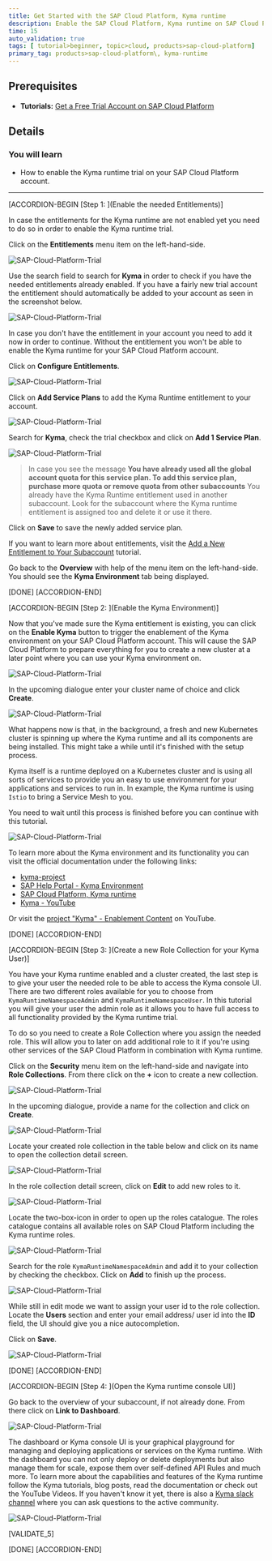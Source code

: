 ```yaml
---
title: Get Started with the SAP Cloud Platform, Kyma runtime
description: Enable the SAP Cloud Platform, Kyma runtime on SAP Cloud Platform trial.
time: 15
auto_validation: true
tags: [ tutorial>beginner, topic>cloud, products>sap-cloud-platform]
primary_tag: products>sap-cloud-platform\, kyma-runtime
---
```


## Prerequisites
 - **Tutorials:** [Get a Free Trial Account on SAP Cloud Platform](hcp-create-trial-account)

## Details
### You will learn
  - How to enable the Kyma runtime trial on your SAP Cloud Platform account.

---

[ACCORDION-BEGIN [Step 1: ](Enable the needed Entitlements)]

In case the entitlements for the Kyma runtime are not enabled yet you need to do so in order to enable the Kyma runtime trial.

Click on the **Entitlements** menu item on the left-hand-side.

![SAP-Cloud-Platform-Trial](kyma-getting-started-01.png)

Use the search field to search for **Kyma** in order to check if you have the needed entitlements already enabled. If you have a fairly new trial account the entitlement should automatically be added to your account as seen in the screenshot below.

![SAP-Cloud-Platform-Trial](kyma-getting-started-02.png)

In case you don't have the entitlement in your account you need to add it now in order to continue. Without the entitlement you won't be able to enable the Kyma runtime for your SAP Cloud Platform account.

Click on **Configure Entitlements**.

![SAP-Cloud-Platform-Trial](kyma-getting-started-02b.png)

Click on **Add Service Plans** to add the Kyma Runtime entitlement to your account.

![SAP-Cloud-Platform-Trial](kyma-getting-started-02c.png)

Search for **Kyma**, check the trial checkbox and click on **Add 1 Service Plan**.

![SAP-Cloud-Platform-Trial](kyma-getting-started-02d.png)

> In case you see the message **You have already used all the global account quota for this service plan. To add this service plan, purchase more quota or remove quota from other subaccounts** You already have the Kyma Runtime entitlement used in another subaccount. Look for the subaccount where the Kyma runtime entitlement is assigned too and delete it or use it there.

Click on **Save** to save the newly added service plan.

If you want to learn more about entitlements, visit the [Add a New Entitlement to Your Subaccount](https://developers.sap.com/tutorials/cp-cf-entitlements-add.html) tutorial.

Go back to the **Overview** with help of the menu item on the left-hand-side. You should see the **Kyma Environment** tab being displayed.

[DONE]
[ACCORDION-END]

[ACCORDION-BEGIN [Step 2: ](Enable the Kyma Environment)]

Now that you've made sure the Kyma entitlement is existing, you can click on the **Enable Kyma** button to trigger the enablement of the Kyma environment on your SAP Cloud Platform account. This will cause the SAP Cloud Platform to prepare everything for you to create a new cluster at a later point where you can use your Kyma environment on.

![SAP-Cloud-Platform-Trial](kyma-getting-started-03.png)

In the upcoming dialogue enter your cluster name of choice and click **Create**.

![SAP-Cloud-Platform-Trial](kyma-getting-started-03b.png)

What happens now is that, in the background, a fresh and new Kubernetes cluster is spinning up where the Kyma runtime and all its components are being installed. This might take a while until it's finished with the setup process.

Kyma itself is a runtime deployed on a Kubernetes cluster and is using all sorts of services to provide you an easy to use environment for your applications and services to run in. In example, the Kyma runtime is using `Istio` to bring a Service Mesh to you.

You need to wait until this process is finished before you can continue with this tutorial.

![SAP-Cloud-Platform-Trial](kyma-getting-started-03c.png)

To learn more about the Kyma environment and its functionality you can visit the official documentation under the following links:

- [kyma-project](https://kyma-project.io/docs/)
- [SAP Help Portal - Kyma Environment](https://help.sap.com/viewer/3504ec5ef16548778610c7e89cc0eac3/Cloud/en-US/468c2f3c3ca24c2c8497ef9f83154c44.html)
- [SAP Cloud Platform, Kyma runtime](https://discovery-center.cloud.sap/serviceCatalog/kyma-runtime)
- [Kyma - YouTube](https://www.youtube.com/channel/UC8Q8bBtYe9gQN-dQ-_L8JvQ)

Or visit the [project "Kyma" - Enablement Content](https://www.youtube.com/playlist?list=PL6RpkC85SLQC33__v6BFLDcV32uy5D3Rz) on YouTube.

[DONE]
[ACCORDION-END]

[ACCORDION-BEGIN [Step 3: ](Create a new Role Collection for your Kyma User)]

You have your Kyma runtime enabled and a cluster created, the last step is to give your user the needed role to be able to access the Kyma console UI. There are two different roles available for you to choose from `KymaRuntimeNamespaceAdmin` and `KymaRuntimeNamespaceUser`. In this tutorial you will give your user the admin role as it allows you to have full access to all functionality provided by the Kyma runtime trial.

To do so you need to create a Role Collection where you assign the needed role. This will allow you to later on add additional role to it if you're using other services of the SAP Cloud Platform in combination with Kyma runtime.

Click on the **Security** menu item on the left-hand-side and navigate into **Role Collections**. From there click on the **+** icon to create a new collection.

![SAP-Cloud-Platform-Trial](kyma-getting-started-04.png)

In the upcoming dialogue, provide a name for the collection and click on **Create**.

![SAP-Cloud-Platform-Trial](kyma-getting-started-05.png)

Locate your created role collection in the table below and click on its name to open the collection detail screen.

![SAP-Cloud-Platform-Trial](kyma-getting-started-06.png)

In the role collection detail screen, click on **Edit** to add new roles to it.

![SAP-Cloud-Platform-Trial](kyma-getting-started-07.png)

Locate the two-box-icon in order to open up the roles catalogue. The roles catalogue contains all available roles on SAP Cloud Platform including the Kyma runtime roles.

![SAP-Cloud-Platform-Trial](kyma-getting-started-08.png)

Search for the role `KymaRuntimeNamespaceAdmin` and add it to your collection by checking the checkbox. Click on **Add** to finish up the process.

![SAP-Cloud-Platform-Trial](kyma-getting-started-09.png)

While still in edit mode we want to assign your user id to the role collection. Locate the **Users** section and enter your email address/ user id into the **ID** field, the UI should give you a nice autocompletion.

Click on **Save**.

![SAP-Cloud-Platform-Trial](kyma-getting-started-10.png)

[DONE]
[ACCORDION-END]

[ACCORDION-BEGIN [Step 4: ](Open the Kyma runtime console UI)]

Go back to the overview of your subaccount, if not already done. From there click on **Link to Dashboard**.

![SAP-Cloud-Platform-Trial](kyma-getting-started-11.png)

The dashboard or Kyma console UI is your graphical playground for managing and deploying applications or services on the Kyma runtime. With the dashboard you can not only deploy or delete deployments but also manage them for scale, expose them over self-defined API Rules and much more. To learn more about the capabilities and features of the Kyma runtime follow the Kyma tutorials, blog posts, read the documentation or check out the YouTube Videos. If you haven't know it yet, there is also a [Kyma slack channel](https://kyma-community.slack.com/) where you can ask questions to the active community.

![SAP-Cloud-Platform-Trial](kyma-getting-started-12.png)

[VALIDATE_5]

[DONE]
[ACCORDION-END]
